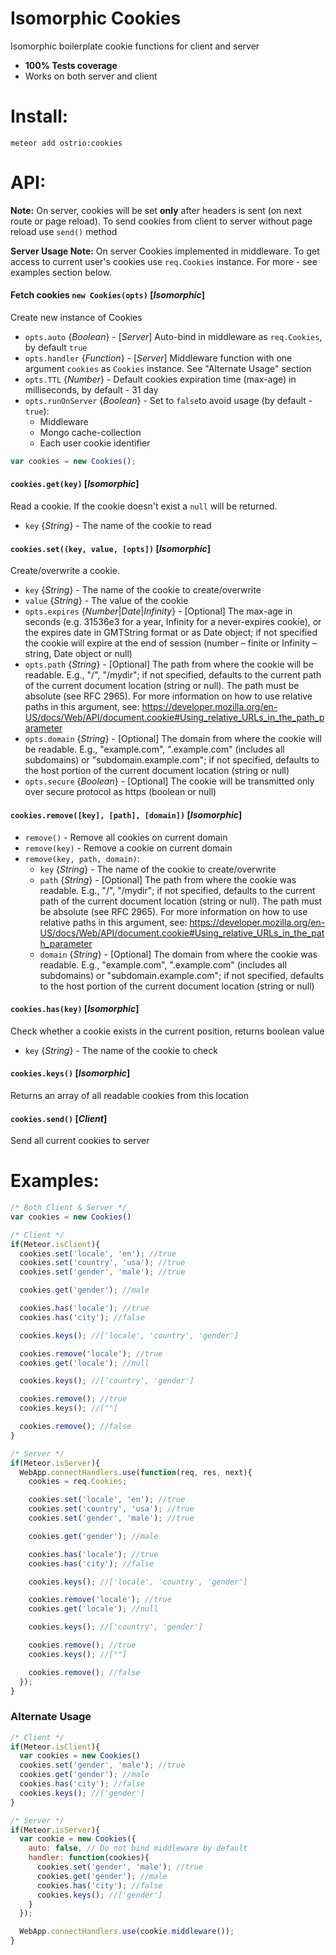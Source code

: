 Isomorphic Cookies
========
Isomorphic boilerplate cookie functions for client and server

 - __100% Tests coverage__
 - Works on both server and client

Install:
========
```shell
meteor add ostrio:cookies
```

API:
========
__Note:__ On server, cookies will be set __only__ after headers is sent (on next route or page reload). To send cookies from client to server without page reload use `send()` method

__Server Usage Note:__ On server Cookies implemented in middleware. To get access to current user's cookies use `req.Cookies` instance. For more - see examples section below.

#### Fetch cookies `new Cookies(opts)` [*Isomorphic*]
  Create new instance of Cookies
  - `opts.auto` {*Boolean*} - [*Server*] Auto-bind in middleware as `req.Cookies`, by default `true`
  - `opts.handler` {*Function*} - [*Server*] Middleware function with one argument `cookies` as `Cookies` instance. See "Alternate Usage" section
  - `opts.TTL`  {*Number*} - Default cookies expiration time (max-age) in milliseconds, by default - 31 day
  - `opts.runOnServer` {*Boolean*} - Set to `false`to avoid usage (by default - `true`):
    * Middleware
    * Mongo cache-collection
    * Each user cookie identifier
```javascript
var cookies = new Cookies();
```

#### `cookies.get(key)` [*Isomorphic*]
  Read a cookie. If the cookie doesn't exist a `null` will be returned.
  - `key` {*String*} - The name of the cookie to read

#### `cookies.set((key, value, [opts])` [*Isomorphic*]
  Create/overwrite a cookie.
  - `key` {*String*} - The name of the cookie to create/overwrite
  - `value` {*String*} - The value of the cookie
  - `opts.expires` {*Number*|*Date*|*Infinity*}  - [Optional] The max-age in seconds (e.g. 31536e3 for a year, Infinity for a never-expires cookie), or the expires date in GMTString format or as Date object; if not specified the cookie will expire at the end of session (number – finite or Infinity – string, Date object or null)
  - `opts.path` {*String*} - [Optional] The path from where the cookie will be readable. E.g., "/", "/mydir"; if not specified, defaults to the current path of the current document location (string or null). The path must be absolute (see RFC 2965). For more information on how to use relative paths in this argument, see: https://developer.mozilla.org/en-US/docs/Web/API/document.cookie#Using_relative_URLs_in_the_path_parameter
  - `opts.domain` {*String*} - [Optional] The domain from where the cookie will be readable. E.g., "example.com", ".example.com" (includes all subdomains) or "subdomain.example.com"; if not specified, defaults to the host portion of the current document location (string or null)
  - `opts.secure` {*Boolean*} - [Optional] The cookie will be transmitted only over secure protocol as https (boolean or null)

#### `cookies.remove([key], [path], [domain])` [*Isomorphic*]
 - `remove()` - Remove all cookies on current domain
 - `remove(key)` - Remove a cookie on current domain
 - `remove(key, path, domain)`:
    - `key` {*String*} - The name of the cookie to create/overwrite
    - `path` {*String*} - [Optional] The path from where the cookie was readable. E.g., "/", "/mydir"; if not specified, defaults to the current path of the current document location (string or null). The path must be absolute (see RFC 2965). For more information on how to use relative paths in this argument, see: https://developer.mozilla.org/en-US/docs/Web/API/document.cookie#Using_relative_URLs_in_the_path_parameter
    - `domain` {*String*} - [Optional] The domain from where the cookie was readable. E.g., "example.com", ".example.com" (includes all subdomains) or "subdomain.example.com"; if not specified, defaults to the host portion of the current document location (string or null)

#### `cookies.has(key)` [*Isomorphic*]
 Check whether a cookie exists in the current position, returns boolean value
 - `key` {*String*} - The name of the cookie to check

#### `cookies.keys()` [*Isomorphic*]
  Returns an array of all readable cookies from this location

#### `cookies.send()` [*Client*]
  Send all current cookies to server



Examples:
=========
```javascript
/* Both Client & Server */
var cookies = new Cookies()

/* Client */
if(Meteor.isClient){
  cookies.set('locale', 'en'); //true
  cookies.set('country', 'usa'); //true
  cookies.set('gender', 'male'); //true

  cookies.get('gender'); //male

  cookies.has('locale'); //true
  cookies.has('city'); //false

  cookies.keys(); //['locale', 'country', 'gender']

  cookies.remove('locale'); //true
  cookies.get('locale'); //null

  cookies.keys(); //['country', 'gender']

  cookies.remove(); //true
  cookies.keys(); //[""]

  cookies.remove(); //false
}

/* Server */
if(Meteor.isServer){
  WebApp.connectHandlers.use(function(req, res, next){
    cookies = req.Cookies;

    cookies.set('locale', 'en'); //true
    cookies.set('country', 'usa'); //true
    cookies.set('gender', 'male'); //true

    cookies.get('gender'); //male

    cookies.has('locale'); //true
    cookies.has('city'); //false

    cookies.keys(); //['locale', 'country', 'gender']

    cookies.remove('locale'); //true
    cookies.get('locale'); //null

    cookies.keys(); //['country', 'gender']

    cookies.remove(); //true
    cookies.keys(); //[""]

    cookies.remove(); //false
  });
}
```

### Alternate Usage
```javascript
/* Client */
if(Meteor.isClient){
  var cookies = new Cookies()
  cookies.set('gender', 'male'); //true
  cookies.get('gender'); //male
  cookies.has('city'); //false
  cookies.keys(); //['gender']
}

/* Server */
if(Meteor.isServer){
  var cookie = new Cookies({
    auto: false, // Do not bind middleware by default
    handler: function(cookies){
      cookies.set('gender', 'male'); //true
      cookies.get('gender'); //male
      cookies.has('city'); //false
      cookies.keys(); //['gender']
    }
  });

  WebApp.connectHandlers.use(cookie.middleware());
}
```